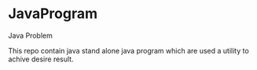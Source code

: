 # JavaProgram
Java Problem 

This repo contain java stand alone java program which are used a utility to achive desire result.

